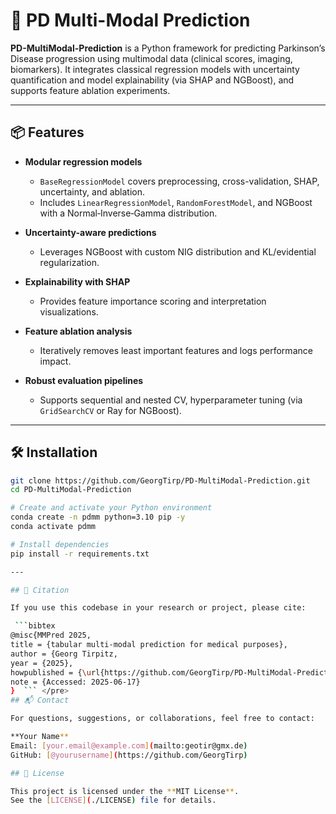 # 🧠 PD Multi-Modal Prediction

**PD-MultiModal-Prediction** is a Python framework for predicting Parkinson’s Disease progression using multimodal data (clinical scores, imaging, biomarkers). It integrates classical regression models with uncertainty quantification and model explainability (via SHAP and NGBoost), and supports feature ablation experiments.

---

## 📦 Features

- **Modular regression models**  
  - `BaseRegressionModel` covers preprocessing, cross-validation, SHAP, uncertainty, and ablation.
  - Includes `LinearRegressionModel`, `RandomForestModel`, and NGBoost with a Normal‑Inverse‑Gamma distribution.

- **Uncertainty-aware predictions**  
  - Leverages NGBoost with custom NIG distribution and KL/evidential regularization.

- **Explainability with SHAP**  
  - Provides feature importance scoring and interpretation visualizations.

- **Feature ablation analysis**  
  - Iteratively removes least important features and logs performance impact.

- **Robust evaluation pipelines**  
  - Supports sequential and nested CV, hyperparameter tuning (via `GridSearchCV` or Ray for NGBoost).

---

## 🛠️ Installation

```bash
git clone https://github.com/GeorgTirp/PD-MultiModal-Prediction.git
cd PD-MultiModal-Prediction

# Create and activate your Python environment
conda create -n pdmm python=3.10 pip -y
conda activate pdmm

# Install dependencies
pip install -r requirements.txt

---

## 📄 Citation

If you use this codebase in your research or project, please cite:

 ```bibtex
@misc{MMPred 2025,
title = {tabular multi-modal prediction for medical purposes},
author = {Georg Tirpitz,
year = {2025},
howpublished = {\url{https://github.com/GeorgTirp/PD-MultiModal-Prediction}},
note = {Accessed: 2025-06-17}
}  ``` </pre>
## 📬 Contact

For questions, suggestions, or collaborations, feel free to contact:

**Your Name**  
Email: [your.email@example.com](mailto:geotir@gmx.de)  
GitHub: [@yourusername](https://github.com/GeorgTirp)

## 📜 License

This project is licensed under the **MIT License**.  
See the [LICENSE](./LICENSE) file for details.
